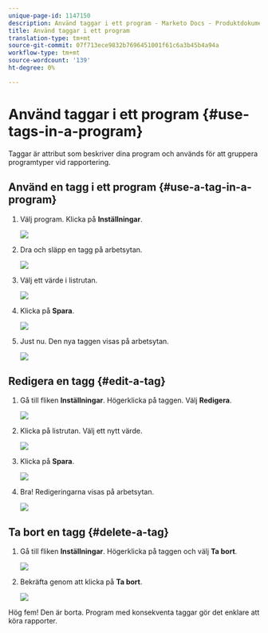 ```yaml
---
unique-page-id: 1147150
description: Använd taggar i ett program - Marketo Docs - Produktdokumentation
title: Använd taggar i ett program
translation-type: tm+mt
source-git-commit: 07f713ece9832b7696451001f61c6a3b45b4a94a
workflow-type: tm+mt
source-wordcount: '139'
ht-degree: 0%

---
```



# Använd taggar i ett program {#use-tags-in-a-program}

Taggar är attribut som beskriver dina program och används för att gruppera programtyper vid rapportering.

## Använd en tagg i ett program {#use-a-tag-in-a-program}

1. Välj program. Klicka på **Inställningar**.

   ![](assets/image2014-9-23-15-3a45-3a0.png)

1. Dra och släpp en tagg på arbetsytan.

   ![](assets/image2014-9-23-15-3a45-3a13.png)

1. Välj ett värde i listrutan.

   ![](assets/image2014-9-23-15-3a45-3a30.png)

1. Klicka på **Spara**.

   ![](assets/image2014-9-23-15-3a45-3a36.png)

1. Just nu. Den nya taggen visas på arbetsytan.

   ![](assets/image2014-9-23-15-3a45-3a47.png)

## Redigera en tagg {#edit-a-tag}

1. Gå till fliken **Inställningar**. Högerklicka på taggen. Välj **Redigera**.

   ![](assets/image2014-9-23-15-3a45-3a53.png)

1. Klicka på listrutan. Välj ett nytt värde.

   ![](assets/image2014-9-23-15-3a46-3a12.png)

1. Klicka på **Spara**.

   ![](assets/image2014-9-23-15-3a46-3a25.png)

1. Bra! Redigeringarna visas på arbetsytan.

   ![](assets/image2014-9-23-15-3a46-3a35.png)

## Ta bort en tagg {#delete-a-tag}

1. Gå till fliken **Inställningar**. Högerklicka på taggen och välj **Ta bort**.

   ![](assets/image2014-9-23-15-3a46-3a55.png)

1. Bekräfta genom att klicka på **Ta bort**.

   ![](assets/image2014-9-23-15-3a47-3a8.png)

Hög fem! Den är borta. Program med konsekventa taggar gör det enklare att köra rapporter.
